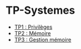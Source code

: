 # TP-Systemes

- [TP1 : Privilèges](https://github.com/IssouProjects/TP-Systemes/tree/master/TP1)
- [TP2 : Mémoire](https://github.com/IssouProjects/TP-Systemes/tree/master/TP2)
- [TP3 : Gestion mémoire](https://github.com/IssouProjects/TP-Systemes/tree/master/TP3)
